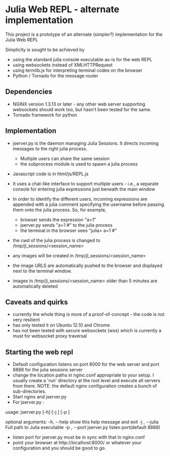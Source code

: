 Julia Web REPL - alternate implementation
=========================================

This project is a prototype of an alternate (simpler?) implementation for the Julia Web REPL

Simplicity is sought to be achieved by 
- using the standard julia console executable as-is for the web REPL
- using websockets instead of XMLHTTPRequest
- using termlib.js for interpreting terminal codes on the browser
- Python / Tornado for the message router


Dependencies
-------------
- NGINX version 1.3.13 or later - any other web server supporting websockets should work too, but hasn't been tested for the same.
- Tornado framework for python


Implementation
--------------
- jserver.py is the daemon managing Julia Sessions. It directs incoming messages to the right julia process.
    * Multiple users can share the same session
    * the subprocess module is used to spawn a julia process
    
- Javascript code is in html/js/REPL.js
- It uses a chat-like interface to support multiple users - i.e., a separate console for entering julia expressions just beneath the main window
- In order to identify the different users, incoming expressions are appended with a julia comment specifying the username before passing them onto the julia process. 
So, for example,
   * browser sends the expression "a=1"
   * jserver.py sends "a=1                                #<guest>" to the julia process
   * the terminal in the browser sees "julia> a=1                                #<guest>"
- the cwd of the julia process is changed to /tmp/jl_sessions/<session_name>
- any images will be created in /tmp/jl_sessions/<session_name>
- the image URLS are automatically pushed to the browser and displayed next to the terminal window.
- images in /tmp/jl_sessions/<session_name> older than 5 minutes are automatically deleted
   
   


Caveats and quirks
------------------
- currently the whole thing is more of a proof-of-concept - the code is not very resilient
- has only tested it on Ubuntu 12.10 and Chrome
- has not been tested with secure websockets (wss) which is currently a must for websocket proxy traversal




Starting the web repl
---------------------
- Default configuration listens on port 8000 for the web server and port 8888 for the julia sessions server
- change the location paths in nginc.conf appropriate to your setup. I usually create a 'run' directory at the root level and execute
  all servers from there. NOTE: the default nginx configuration creates a bunch of sub-directories. 
- Start nginx and jserver.py
- For jserver.py :

usage: jserver.py [-h] [-j <path to julia>] [-p <port>]

optional arguments:
  -h, --help            show this help message and exit
  -j <path to julia>, --julia <path to julia>
                        Full path to Julia executable
  -p <port>, --port <port>
                        jserver.py listen port(default 8888)
                        
- listen port for jserver.py must be in sync with that in nginx.conf
- point your browser at http://localhost:8000/ or whatever your configuration and you should be good to go.


